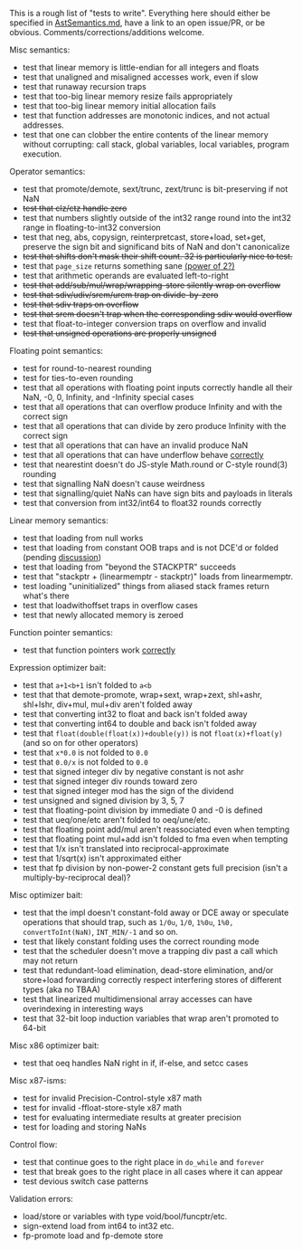 This is a rough list of "tests to write". Everything here should either be
specified in
[AstSemantics.md](https://github.com/WebAssembly/design/blob/master/AstSemantics.md),
have a link to an open issue/PR, or be obvious. Comments/corrections/additions
welcome.

Misc semantics:
 - test that linear memory is little-endian for all integers and floats
 - test that unaligned and misaligned accesses work, even if slow
 - test that runaway recursion traps
 - test that too-big linear memory resize fails appropriately
 - test that too-big linear memory initial allocation fails
 - test that function addresses are monotonic indices, and not actual addresses.
 - test that one can clobber the entire contents of the linear memory without corrupting: call stack, global variables, local variables, program execution.

Operator semantics:
 - test that promote/demote, sext/trunc, zext/trunc is bit-preserving if not NaN
 - ~~test that clz/ctz handle zero~~
 - test that numbers slightly outside of the int32 range round into the int32 range in floating-to-int32 conversion
 - test that neg, abs, copysign, reinterpretcast, store+load, set+get, preserve the sign bit and significand bits of NaN and don't canonicalize
 - ~~test that shifts don't mask their shift count. 32 is particularly nice to test.~~
 - test that `page_size` returns something sane [(power of 2?)](https://github.com/WebAssembly/design/pull/296)
 - test that arithmetic operands are evaluated left-to-right
 - ~~test that add/sub/mul/wrap/wrapping-store silently wrap on overflow~~
 - ~~test that sdiv/udiv/srem/urem trap on divide-by-zero~~
 - ~~test that sdiv traps on overflow~~
 - ~~test that srem doesn't trap when the corresponding sdiv would overflow~~
 - test that float-to-integer conversion traps on overflow and invalid
 - ~~test that unsigned operations are properly unsigned~~

Floating point semantics:
 - test for round-to-nearest rounding
 - test for ties-to-even rounding
 - test that all operations with floating point inputs correctly handle all their NaN, -0, 0, Infinity, and -Infinity special cases
 - test that all operations that can overflow produce Infinity and with the correct sign
 - test that all operations that can divide by zero produce Infinity with the correct sign
 - test that all operations that can have an invalid produce NaN
 - test that all operations that can have underflow behave [correctly](https://github.com/WebAssembly/design/issues/148)
 - test that nearestint doesn't do JS-style Math.round or C-style round(3) rounding
 - test that signalling NaN doesn't cause weirdness
 - test that signalling/quiet NaNs can have sign bits and payloads in literals
 - test that conversion from int32/int64 to float32 rounds correctly

Linear memory semantics:
 - test that loading from null works
 - test that loading from constant OOB traps and is not DCE'd or folded (pending [discussion](https://github.com/WebAssembly/design/blob/master/AstSemantics.md#out-of-bounds))
 - test that loading from "beyond the STACKPTR" succeeds
 - test that "stackptr + (linearmemptr - stackptr)" loads from linearmemptr.
 - test loading "uninitialized" things from aliased stack frames return what's there
 - test that loadwithoffset traps in overflow cases
 - test that newly allocated memory is zeroed

Function pointer semantics:
 - test that function pointers work [correctly](https://github.com/WebAssembly/design/issues/89)

Expression optimizer bait:
 - test that `a+1<b+1` isn't folded to `a<b`
 - test that that demote-promote, wrap+sext, wrap+zext, shl+ashr, shl+lshr, div+mul, mul+div aren't folded away
 - test that converting int32 to float and back isn't folded away
 - test that converting int64 to double and back isn't folded away
 - test that `float(double(float(x))+double(y))` is not `float(x)+float(y)` (and so on for other operators)
 - test that `x*0.0` is not folded to `0.0`
 - test that `0.0/x` is not folded to `0.0`
 - test that signed integer div by negative constant is not ashr
 - test that signed integer div rounds toward zero
 - test that signed integer mod has the sign of the dividend
 - test unsigned and signed division by 3, 5, 7
 - test that floating-point division by immediate 0 and -0 is defined
 - test that ueq/one/etc aren't folded to oeq/une/etc.
 - test that floating point add/mul aren't reassociated even when tempting
 - test that floating point mul+add isn't folded to fma even when tempting
 - test that 1/x isn't translated into reciprocal-approximate
 - test that 1/sqrt(x) isn't approximated either
 - test that fp division by non-power-2 constant gets full precision (isn't a multiply-by-reciprocal deal)?

Misc optimizer bait:
 - test that the impl doesn't constant-fold away or DCE away or speculate operations that should trap, such as `1/0u`, `1/0`, `1%0u`, `1%0, convertToInt(NaN)`, `INT_MIN/-1` and so on.
 - test that likely constant folding uses the correct rounding mode
 - test that the scheduler doesn't move a trapping div past a call which may not return
 - test that redundant-load elimination, dead-store elimination, and/or store+load forwarding correctly respect interfering stores of different types (aka no TBAA)
 - test that linearized multidimensional array accesses can have overindexing in interesting ways
 - test that 32-bit loop induction variables that wrap aren't promoted to 64-bit

Misc x86 optimizer bait:
 - test that oeq handles NaN right in if, if-else, and setcc cases

Misc x87-isms:
 - test for invalid Precision-Control-style x87 math
 - test for invalid -ffloat-store-style x87 math
 - test for evaluating intermediate results at greater precision
 - test for loading and storing NaNs

Control flow:
 - test that continue goes to the right place in `do_while` and `forever`
 - test that break goes to the right place in all cases where it can appear
 - test devious switch case patterns

Validation errors:
 - load/store or variables with type void/bool/funcptr/etc.
 - sign-extend load from int64 to int32 etc.
 - fp-promote load and fp-demote store
